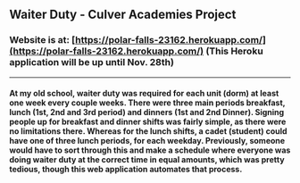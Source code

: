## Waiter Duty - Culver Academies Project
### Website is at: [https://polar-falls-23162.herokuapp.com/](https://polar-falls-23162.herokuapp.com/) (This Heroku application will be up until Nov. 28th)
----
#### At my old school, waiter duty was required for each unit (dorm) at least one week every couple weeks. There were three main periods breakfast, lunch (1st, 2nd and 3rd period) and dinners (1st and 2nd Dinner). Signing people up for breakfast and dinner shifts was fairly simple, as there were no limitations there. Whereas for the lunch shifts, a cadet (student) could have one of three lunch periods, for each weekday. Previously, someone would have to sort through this and make a schedule where everyone was doing waiter duty at the correct time in equal amounts, which was pretty tedious, though this web application automates that process.
